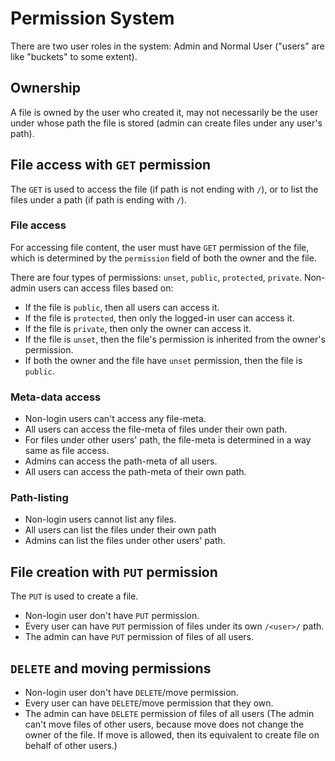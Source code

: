 
# Permission System
There are two user roles in the system: Admin and Normal User ("users" are like "buckets" to some extent).

## Ownership
A file is owned by the user who created it, may not necessarily be the user under whose path the file is stored (admin can create files under any user's path).

## File access with `GET` permission
The `GET` is used to access the file (if path is not ending with `/`), or to list the files under a path (if path is ending with `/`).  

### File access
For accessing file content, the user must have `GET` permission of the file, which is determined by the `permission` field of both the owner and the file.   

There are four types of permissions: `unset`, `public`, `protected`, `private`.
Non-admin users can access files based on:   

- If the file is `public`, then all users can access it.
- If the file is `protected`, then only the logged-in user can access it.  
- If the file is `private`, then only the owner can access it.
- If the file is `unset`, then the file's permission is inherited from the owner's permission.
- If both the owner and the file have `unset` permission, then the file is `public`.

### Meta-data access
- Non-login users can't access any file-meta.
- All users can access the file-meta of files under their own path.
- For files under other users' path, the file-meta is determined in a way same as file access.
- Admins can access the path-meta of all users.
- All users can access the path-meta of their own path.

### Path-listing
- Non-login users cannot list any files.
- All users can list the files under their own path 
- Admins can list the files under other users' path. 

## File creation with `PUT` permission
The `PUT` is used to create a file. 
- Non-login user don't have `PUT` permission.  
- Every user can have `PUT` permission of files under its own `/<user>/` path.  
- The admin can have `PUT` permission of files of all users.

## `DELETE` and moving permissions
- Non-login user don't have `DELETE`/move permission.
- Every user can have `DELETE`/move permission that they own.
- The admin can have `DELETE` permission of files of all users
(The admin can't move files of other users, because move does not change the owner of the file. 
If move is allowed, then its equivalent to create file on behalf of other users.)